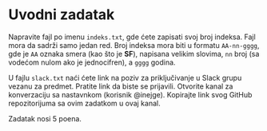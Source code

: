 # Uvodni zadatak

Napravite fajl po imenu `indeks.txt`, gde ćete zapisati svoj broj indeksa.
Fajl mora da sadrži samo jedan red. Broj indeksa mora biti u formatu
`AA-nn-gggg`, gde je `AA` oznaka smera (kao što je __SF__), napisana
velikim slovima, `nn` broj (sa vodećom nulom ako je jednocifren),
a `gggg` godina.

U fajlu `slack.txt` naći ćete link na poziv za priključivanje u Slack grupu
vezanu za predmet. Pratite link da biste se prijavili. Otvorite kanal za
konverzaciju sa nastavnkom (korisnik @inejge). Kopirajte link svog GitHub
repozitorijuma sa ovim zadatkom u ovaj kanal.

Zadatak nosi 5 poena.
